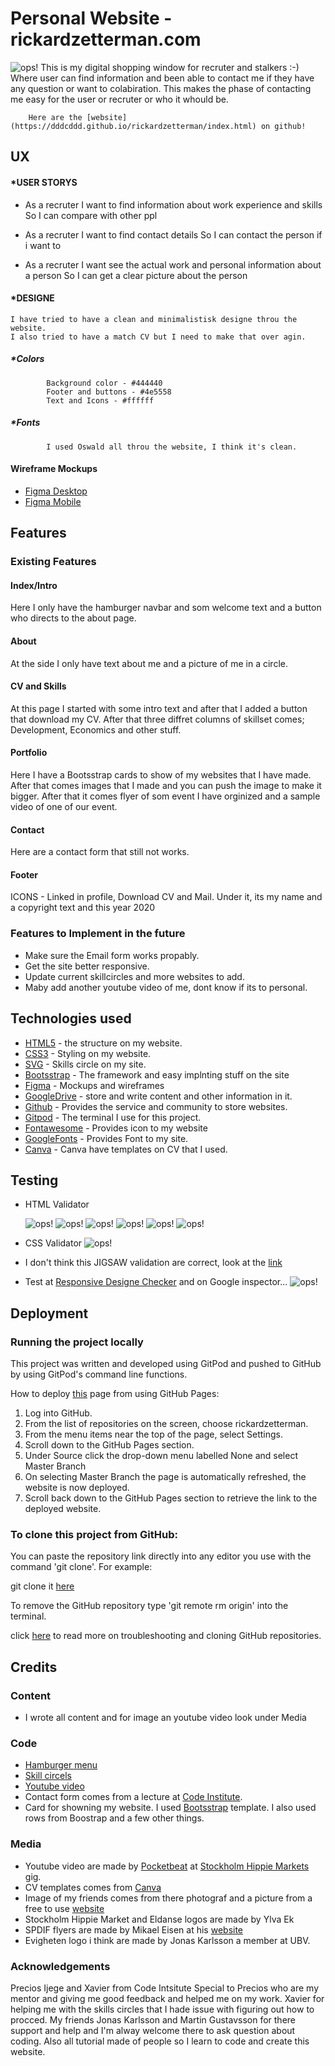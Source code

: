 # **Personal Website - rickardzetterman.com**

<img src="asset/image/responsive.png" alt="ops!">
        This is my digital shopping window for recruter and stalkers :-)
        Where user can find information and been able to contact me if they have any question or want to colabiration.
        This makes the phase of contacting me easy for the user or recruter or who it whould be. 
        
        Here are the [website](https://dddcddd.github.io/rickardzetterman/index.html) on github!

## **UX**

#### *USER STORYS

*   As a recruter 
    I want to find information about work experience and skills 
    So I can compare with other ppl 

*   As a recruter 
    I want to find contact details 
    So I can contact the person if i want to

*   As a recruter 
    I want see the actual work and personal information about a person
    So I can get a clear picture about the person

#### *DESIGNE 
    I have tried to have a clean and minimalistisk designe throu the website. 
    I also tried to have a match CV but I need to make that over agin.
##### *Colors 
            Background color - #444440
            Footer and buttons - #4e5558
            Text and Icons - #ffffff
##### *Fonts   
            I used Oswald all throu the website, I think it's clean.
#### **Wireframe Mockups**
* [Figma Desktop](https://www.figma.com/file/KxUG7SCFcFrPGcvxDUw5ch/rickardzetterman.com?node-id=0%3A1)
* [Figma Mobile](https://www.figma.com/file/x0T8XoiwXqSrOWT2EDLsx9/Untitled)

## **Features**

### **Existing Features**

#### Index/Intro 
Here I only have the hamburger navbar and som welcome text and a button who directs to the about page.

#### About 
At the side I only have text about me and a picture of me in a circle. 

#### CV and Skills 
At this page I started with some intro text and after that I added a button that download my CV.
After that three diffret columns of skillset comes; Development, Economics and other stuff.

#### Portfolio
Here I have a Bootsstrap cards to show of my websites that I have made. After that comes images that I made and you can push the image to make it bigger.
After that it comes flyer of som event I have orginized and a sample video of one of our event.

#### Contact 
Here are a contact form that still not works.

#### Footer 
ICONS - Linked in profile, Download CV and Mail. 
Under it, its my name and a copyright text and this year 2020

### **Features to Implement in the future**
* Make sure the Email form works propably. 
* Get the site better responsive. 
* Update current skillcircles and more websites to add.
* Maby add another youtube video of me, dont know if its to personal.

## **Technologies used**
* [HTML5](https://en.wikipedia.org/wiki/HTML5) - the structure on my website. 
* [CSS3](https://en.wikipedia.org/wiki/Cascading_Style_Sheets#CSS_3) - Styling on my website. 
* [SVG](https://www.w3schools.com/html/html5_svg.asp) - Skills circle on my site. 
* [Bootsstrap](https://en.wikipedia.org/wiki/Bootstrap_(front-end_framework)) - The framework and easy implnting stuff on the site 
* [Figma](https://en.wikipedia.org/wiki/Figma_(software)) - Mockups and wireframes
* [GoogleDrive](https://sv.wikipedia.org/wiki/Google_Drive) - store and write content and other information in it.
* [Github](https://sv.wikipedia.org/wiki/Github) - Provides the service and community to store websites.
* [Gitpod](https://www.gitpod.io/) - The terminal I use for this project.
* [Fontawesome](https://en.wikipedia.org/wiki/Font_Awesome) - Provides icon to my website 
* [GoogleFonts](https://en.wikipedia.org/wiki/Google_Fonts) - Provides Font to my site.
* [Canva](https://en.wikipedia.org/wiki/Canva) - Canva have templates on CV that I used.

## **Testing**

* HTML Validator

    <img src="asset/image/rz.png" alt="ops!">
    <img src="asset/image/rz_about.png" alt="ops!">
    <img src="asset/image/rz_contact.png" alt="ops!">
    <img src="asset/image/rz_cv.png" alt="ops!">
    <img src="asset/image/rz_index.png" alt="ops!">
    <img src="asset/image/rz_portfolio.png" alt="ops!">

* CSS Validator
                   <img src="asset/image/jigsaw.png" alt="ops!">
* I don't think this JIGSAW validation are correct, look at the [link](https://stackoverflow.com/questions/52930543/8-digit-hex-is-not-a-background-color-value/52931314#52931314)

* Test at [Responsive Designe Checker](https://www.responsivedesignchecker.com/) and on Google inspector...
        <img src="asset/image/Test.png" alt="ops!">


## **Deployment**
### **Running the project locally**
This project was written and developed using GitPod and pushed to GitHub by using GitPod's command line functions.

How to deploy [this](https://github.com/dddCddd/rickardzetterman) page from using GitHub Pages:

 1. Log into GitHub.
 2. From the list of repositories on the screen, choose rickardzetterman.
 3. From the menu items near the top of the page, select Settings.
 4. Scroll down to the GitHub Pages section.
 5. Under Source click the drop-down menu labelled None and select Master Branch
 6. On selecting Master Branch the page is automatically refreshed, the website is now deployed.
 7. Scroll back down to the GitHub Pages section to retrieve the link to the deployed website.

### To clone this project from GitHub:

You can paste the repository link directly into any editor you use with the command 'git clone'. For example:

git clone it [here](https://github.com/dddCddd/rickardzetterman.git)

To remove the GitHub repository type 'git remote rm origin' into the terminal.

click [here](https://docs.github.com/en/github/creating-cloning-and-archiving-repositories/cloning-a-repository) to read more on troubleshooting and cloning GitHub repositories.

## **Credits**

### **Content**
* I wrote all content and for image an youtube video look under Media 

### **Code**
* [Hamburger menu](https://www.youtube.com/watch?v=DZg6UfS5zYg)
* [Skill circels](https://www.youtube.com/watch?v=t7eHSAXW718)
* [Youtube video](https://www.youtube.com/watch?v=9YffrCViTVk)
* Contact form comes from a lecture at [Code Institute](https://codeinstitute.net/).
* Card for showning my website. I used [Bootsstrap](https://getbootstrap.com/) template. I also used rows from Boostrap and a few other things. 

### **Media**
* Youtube video are made by [Pocketbeat](https://www.pocketbeat.com/) at [Stockholm Hippie Markets](http://2019.stockholmhippiemarket.se/) gig.
* CV templates comes from [Canva](https://www.canva.com/)
* Image of my friends comes from there photograf and a picture from a free to use [website](https://pixabay.com/)
* Stockholm Hippie Market and Eldanse logos are made by Ylva Ek
* SPDIF flyers are made by Mikael Eisen at his [website](https://www.bakkeriet.com/)
* Evigheten logo i think are made by Jonas Karlsson a member at UBV. 

### **Acknowledgements**
Precios Ijege and Xavier from Code Intsitute Special to Precios who are my mentor and giving me good feedback and helped me on my work. 
Xavier for helping me with the skills circles that I hade issue with figuring out how to procced. 
My friends Jonas Karlsson and Martin Gustavsson for there support and help and I'm alway welcome there to ask question about coding.
Also all tutorial made of people so I learn to code and create this website.